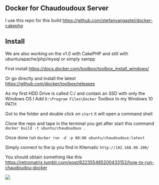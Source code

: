 ## Docker for Chaudoudoux Server

I use this repo for this build https://github.com/stefanvangastel/docker-cakephp

## Install

We are also working on the v1.0 with CakePHP and still with ubuntu/apache/php/mysql or simply xampp

First install https://docs.docker.com/toolbox/toolbox_install_windows/

Or go directly and install the latest https://github.com/docker/toolbox/releases

As my first HDD Drive is called C:/ and contain an SSD with only the Windows OS I Add `D:\Program Files\Docker` Toolbox to my Windows 10 PATH

Got to the folder and double click on `start` it will open a command shell

Clone the repo and tape in the terminal you get after start this command `docker build -t ubuntu/chaudoudoux .`

Once done run `docker run -d -p 80:80 ubuntu/chaudoudoux:latest`

Simply connect to the ip you find in Kitematic `http://192.168.99.100/`

You should obtain something like this https://retromatrix.tumblr.com/post/622355485200433152/how-to-run-chaudoudou-docker

<img src="https://media.giphy.com/media/iiahIfaRyM4qp8QNoX/giphy.gif">
